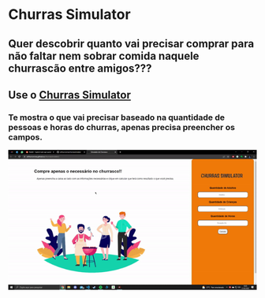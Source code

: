 # Churras Simulator

## Quer descobrir quanto vai precisar comprar para não faltar nem sobrar comida naquele churrascão entre amigos???
## Use o <a href="https://arthurcorona.github.io/churrassimulator/">Churras Simulator</a>

### Te mostra o que vai precisar baseado na quantidade de pessoas e horas do churras, apenas precisa preencher os campos.

  
<img src="./assets/gif.gif">
